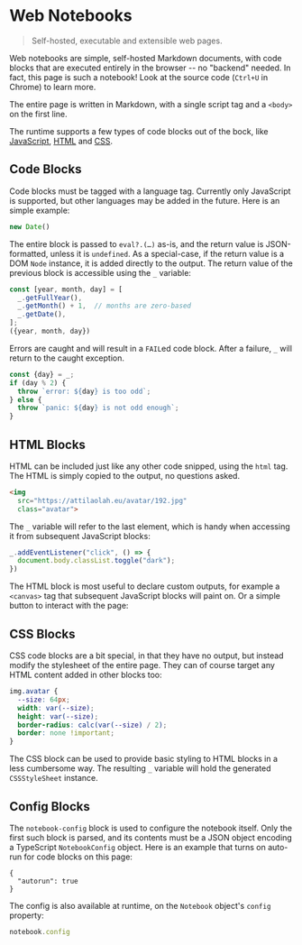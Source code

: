 # Web Notebooks

> Self-hosted, executable and extensible web pages.

Web notebooks are simple, self-hosted Markdown documents, with code blocks that
are executed entirely in the browser -- no "backend" needed. In fact, this page
is such a notebook! Look at the source code (`Ctrl+U` in Chrome) to learn more.

The entire page is written in Markdown, with a single script tag and a
`<body>` on the first line.

The runtime supports a few types of code blocks out of the bock, like
[JavaScript](#code-blocks), [HTML](#html-blocks) and [CSS](#css-blocks).

## Code Blocks

Code blocks must be tagged with a language tag. Currently only JavaScript is
supported, but other languages may be added in the future. Here is an simple
example:

```js
new Date()
```

The entire block is passed to `eval?.(…)` as-is, and the return value is
JSON-formatted, unless it is `undefined`. As a special-case, if the return
value is a DOM `Node` instance, it is added directly to the output. The return
value of the previous block is accessible using the `_` variable:

```js
const [year, month, day] = [
  _.getFullYear(),
  _.getMonth() + 1,  // months are zero-based
  _.getDate(),
];
({year, month, day})
```

Errors are caught and will result in a `FAIL`ed code block. After a failure,
`_` will return to the caught exception.

```js
const {day} = _;
if (day % 2) {
  throw `error: ${day} is too odd`;
} else {
  throw `panic: ${day} is not odd enough`;
}
```

## HTML Blocks

HTML can be included just like any other code snipped, using the `html` tag.
The HTML is simply copied to the output, no questions asked.


```html
<img
  src="https://attilaolah.eu/avatar/192.jpg"
  class="avatar">
```

The `_` variable will refer to the last element, which is handy when accessing
it from subsequent JavaScript blocks:

```js
_.addEventListener("click", () => {
  document.body.classList.toggle("dark");
})
```

The HTML block is most useful to declare custom outputs, for example a
`<canvas>` tag that subsequent JavaScript blocks will paint on. Or a simple
button to interact with the page:

## CSS Blocks

CSS code blocks are a bit special, in that they have no output, but instead
modify the stylesheet of the entire page. They can of course target any HTML
content added in other blocks too:

```css
img.avatar {
  --size: 64px;
  width: var(--size);
  height: var(--size);
  border-radius: calc(var(--size) / 2);
  border: none !important;
}
```

The CSS block can be used to provide basic styling to HTML blocks in a less
cumbersome way. The resulting `_` variable will hold the generated
`CSSStyleSheet` instance.

## Config Blocks

The `notebook-config` block is used to configure the notebook itself. Only the
first such block is parsed, and its contents must be a JSON object encoding a
TypeScript `NotebookConfig` object. Here is an example that turns on auto-run
for code blocks on this page:

```notebook-config
{
  "autorun": true
}
```

The config is also available at runtime, on the `Notebook` object's `config`
property:

```js
notebook.config
```
